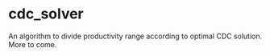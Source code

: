 # cdc_solver

An algorithm to divide productivity range according to optimal CDC solution. More to come.
